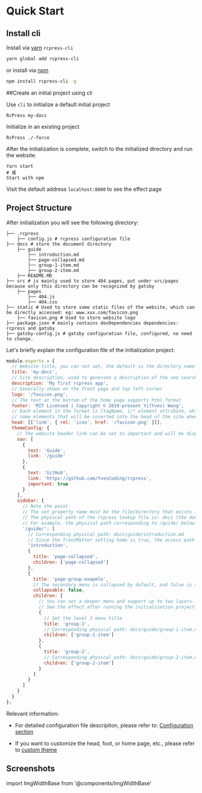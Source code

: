 # Quick Start

## Install cli

Install via [yarn](https://yarnpkg.com) `rcpress-cli`

```bash
yarn global add rcpress-cli
```

or install via [npm](https://docs.npmjs.com/cli/install.html)

```bash
npm install rcpress-cli -g
```

##Create an initial project using cli

Use `cli` to initialize a default initial project

```Celebration
RcPress my-docs
```

Initialize in an existing project

```Celebration
RcPress ./-force
```

After the initialization is complete, switch to the initialized directory and run the website.

```Celebration
Yarn start
# 或
Start with npm
```

Visit the default address `localhost:8000` to see the effect page

## Project Structure

After initialization you will see the following directory:

```bash{numberLines:true}
├── .rcpress
    ├── config.js # rcpress configuration file
├── docs # store the document directory
    ├── guide
        ├── introduction.md
        ├── page-collapsed.md
        ├── group-1-item.md
        ├── group-2-item.md
    ├── README.MD
├── src # is mainly used to store 404 pages, put under src/pages because only this directory can be recognized by gatsby
    ├── pages
        ├── 404.js
        ├── 404.css
├── static # Used to store some static files of the website, which can be directly accessed: eg: www.xxx.com/favicon.png
    ├── favicon.png # Used to store website logo
├── package.json # mainly contains devDependencies dependencies: rcpress and gatsby
├── gatsby-config.js # gatsby configuration file, configured, no need to change.
```

Let's briefly explain the configuration file of the initialization project:

```js
module.exports = {
  // Website title, you can not set, the default is the directory name of the document
  title: 'my-docs',
  // Site description, used to generate a description of the seo search and home page.
  description: 'My first rcpress app',
  // Generally shown on the front page and top left corner
  logo: '/favicon.png',
  // The text at the bottom of the home page supports html format
  footer: 'MIT Licensed | Copyright © 2019-present Yi(Yves) Wang',
  // Each element in the format is [tagName, {/* element attribute, which will be attached to the generated element as it is. */}, /* child node */]
  // some elements that will be inserted into the head of the site when the site is generated,
  head: [['link', { rel: 'icon', href: '/favicon.png' }]],
  themeConfig: {
    // The website header link can be set to important and will be displayed in red.
    nav: [
      {
        text: 'Guide',
        link: '/guide'
      },
      {
        text: 'GitHub',
        link: 'https://github.com/YvesCoding/rcpress',
        important: true
      }
    ],
    sidebar: {
      // Note the point.
      // The set property name must be the file/directory that exists in your document directory (default is docs)
      // The physical path of the rcpress lookup file is: docs (the document directory you set) + the key name in the sidebar
      // For example, the physical path corresponding to /guide/ below is docs/guide/
      '/guide/': [
        // Corresponding physical path: docs/guide/introduction.md
        // Since the frontMatter setting home is true, the access path does not have introduction, direct /guide/
        'introduction',
        {
          title: 'page-collapsed',
          children: ['page-collapsed']
        },
        {
          title: 'page-group-exapmle',
          // The secondary menu is collapsed by default, and false is set to default expansion.
          collapsable: false,
          children: [
            // You can set a deeper menu and support up to two layers.
            // See the effect after running the initialization project
            {
              // Set the level 3 menu title
              title: 'group-1',
              // Corresponding physical path: docs/guide/group-1-item.md
              children: ['group-1-item']
            },
            {
              title: 'group-2',
              // Corresponding physical path: docs/guide/group-2-item.md
              children: ['group-2-item']
            }
          ]
        }
      ]
    }
  }
};
```

Relevant information:

- For detailed configuration file description, please refer to: [Configuration section](../config)

- If you want to customize the head, foot, or home page, etc., please refer to [custom theme](theme)

## Screenshots

import ImgWidthBase from '@components/ImgWidthBase'

<p align="center">
<ImgWidthBase url="screenshot.png" width={700}/>  
</p>

<p align="center">
<ImgWidthBase url="screenshot-1.png" width={700}/>
</p>

<p align="center">
<ImgWidthBase url="screenshot-mobile.png" width={330}  />

<ImgWidthBase url="screenshot-mobile-1.png" width={330}/>

</p>

<p align="center">
</p>

<p align="center">
<ImgWidthBase url="screenshot-mobile-2.png" width={300}/>

<ImgWidthBase url="screenshot-mobile-3.png" width={300}/>

</p>
